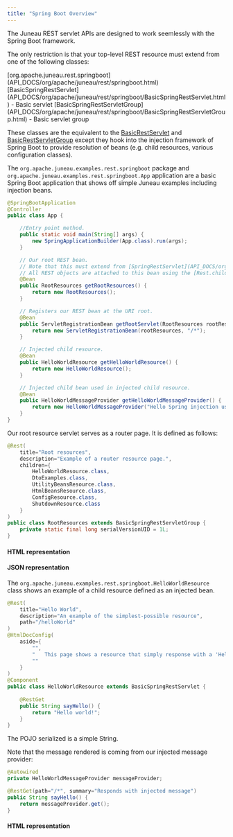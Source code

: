 ```yaml
---
title: "Spring Boot Overview"
---
```


The Juneau REST servlet APIs are designed to work seemlessly with the Spring Boot framework.

The only restriction is that your top-level REST resource must extend from one of the following classes:

<tree>
<node-0><java-package>[org.apache.juneau.rest.springboot](API_DOCS/org/apache/juneau/rest/springboot.html)</java-package></node-0>
<node-1><java-abstract-class>[BasicSpringRestServlet](API_DOCS/org/apache/juneau/rest/springboot/BasicSpringRestServlet.html)</java-abstract-class> - Basic servlet</node-1>
<node-1><java-abstract-class>[BasicSpringRestServletGroup](API_DOCS/org/apache/juneau/rest/springboot/BasicSpringRestServletGroup.html)</java-abstract-class> - Basic servlet group</node-1>
</tree>

These classes are the equivalent to the [BasicRestServlet](API_DOCS/org/apache/juneau/rest/servlet/BasicRestServlet.html) and [BasicRestServletGroup](API_DOCS/org/apache/juneau/rest/servlet/BasicRestServletGroup.html) except they hook into the injection framework of Spring Boot to provide resolution of beans (e.g. child resources, various configuration classes).

The `org.apache.juneau.examples.rest.springboot` package and `org.apache.juneau.examples.rest.springboot.App`
application are a basic Spring Boot application that shows off simple Juneau examples including injection beans.

```java
@SpringBootApplication
@Controller
public class App {

    //Entry point method.
    public static void main(String[] args) {
        new SpringApplicationBuilder(App.class).run(args);
    }

    // Our root REST bean.
    // Note that this must extend from [SpringRestServlet](API_DOCS/org/apache/juneau/rest/springboot/SpringRestServlet.html) to allow use of injection.
    // All REST objects are attached to this bean using the [Rest.children()](API_DOCS/org/apache/juneau/rest/annotation/Rest.html#children()) annotation.
    @Bean
    public RootResources getRootResources() {
        return new RootResources();
    }

    // Registers our REST bean at the URI root.
    @Bean
    public ServletRegistrationBean getRootServlet(RootResources rootResources) {
        return new ServletRegistrationBean(rootResources, "/*");
    }

    // Injected child resource.
    @Bean
    public HelloWorldResource getHelloWorldResource() {
        return new HelloWorldResource();
    }

    // Injected child bean used in injected child resource.
    @Bean
    public HelloWorldMessageProvider getHelloWorldMessageProvider() {
        return new HelloWorldMessageProvider("Hello Spring injection user!");
    }
}
```

Our root resource servlet serves as a router page.
It is defined as follows:

```java
@Rest(
    title="Root resources",
    description="Example of a router resource page.",
    children={
        HelloWorldResource.class,
        DtoExamples.class,
        UtilityBeansResource.class,
        HtmlBeansResource.class,
        ConfigResource.class,
        ShutdownResource.class
    }
)
public class RootResources extends BasicSpringRestServletGroup {
    private static final long serialVersionUID = 1L;
}
```

#### HTML representation

#### JSON representation

The `org.apache.juneau.examples.rest.springboot.HelloWorldResource` class shows an example of a child resource defined
as an injected bean.

```java
@Rest(
    title="Hello World",
    description="An example of the simplest-possible resource",
    path="/helloWorld"
)
@HtmlDocConfig(
    aside={
        "",
        "	This page shows a resource that simply response with a 'Hello world!' message",
        ""
    }
)
@Component
public class HelloWorldResource extends BasicSpringRestServlet {
    
    @RestGet
    public String sayHello() {
        return "Hello world!";
    }
}
```

The POJO serialized is a simple String.

Note that the message rendered is coming from our injected message provider:

```java
@Autowired 
private HelloWorldMessageProvider messageProvider;

@RestGet(path="/*", summary="Responds with injected message") 
public String sayHello() { 
    return messageProvider.get(); 
}
```

#### HTML representation

